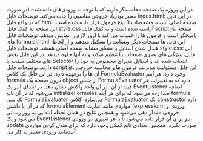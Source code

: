 در این پروژه یک صفحه محاسبه‌گر داریم که با توجه به ورودی‌های داده شده (در صورت معتبر بودن)، خروجی مناسبی را چاپ می‌کند. 
توضیحات فایل index.html:
در این فایل که در واقع فایل html صفحه اصلی است، مشخصات 3 نوع فرمول قرار داده شده است. این صفحه به کمک فایل style.css آراسته شده است و به کمک فایل script.js، صفحه پاسخگو است و فرمول ها را حساب می کند یا ارور لازم را نمایش میدهد.
توضحیات فایل های formulai.html:
این فایل ها صفحات دیگر وبسایت را تشکیل میدهند و از لحاظ هندل شدن استایل یا منطق مشابه صفحه اصلی هستند. 
توضیحات فایل style.css: 
این فایل، ویژگی های بصری صفحات را تنظیم میکند و به آنها جلوه میدهد. در این فایل بخش های مختلف صفحه با Selector انتخاب شده اند و استایل مجزای مخصوص به خود را دارند. 
توضیحات فایل script.js: 
این فایل مسئولیت مدیریت فرمول ها و محاسبه خروجی آن ها را برعهده دارد. 
در این فایل یک کلاس FormulaEvaluator وجود دارد. هر آیتم formula درون صفحه یک object از جنس FormulaEvaluator دارد که به تغییرات هر فیلد از آن، در آن واحد واکنش نشان دهد. 
در ابتدای امر یک EventListener اضافه می‌شود که در آن تابع initializeFormulas صدا زده می‌‌شود که برای هر آیتم formula یک شی FormulaEvaluator می‌سازد. 
کلاس FormulaEvaluator یک constructor دارد که در آن با داشتن formulaElement مواردی مانند عبارت (expression)، ورودی و خروجی مقدار دهی می‌شود و همچنین نتایج در همان لحظه ابتدایی به روز رسانی می‌شود و یک EventListener 
نیز برای آن قرار داده می‌شود تا با هر تغییری در ورودی، update صورت بگیرد. 
همچنین تعدادی تابع کمکی وجود دارد که برای هندل کردن مواردی مانند ورودی معتبر به کار می‌‎آیند.
